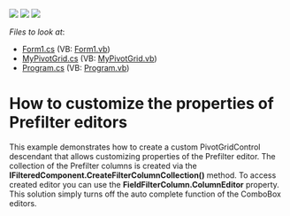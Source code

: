 <!-- default badges list -->
![](https://img.shields.io/endpoint?url=https://codecentral.devexpress.com/api/v1/VersionRange/128581828/11.2.5%2B)
[![](https://img.shields.io/badge/Open_in_DevExpress_Support_Center-FF7200?style=flat-square&logo=DevExpress&logoColor=white)](https://supportcenter.devexpress.com/ticket/details/E2411)
[![](https://img.shields.io/badge/📖_How_to_use_DevExpress_Examples-e9f6fc?style=flat-square)](https://docs.devexpress.com/GeneralInformation/403183)
<!-- default badges end -->
<!-- default file list -->
*Files to look at*:

* [Form1.cs](./CS/WindowsApplication53/Form1.cs) (VB: [Form1.vb](./VB/WindowsApplication53/Form1.vb))
* [MyPivotGrid.cs](./CS/WindowsApplication53/MyPivotGrid.cs) (VB: [MyPivotGrid.vb](./VB/WindowsApplication53/MyPivotGrid.vb))
* [Program.cs](./CS/WindowsApplication53/Program.cs) (VB: [Program.vb](./VB/WindowsApplication53/Program.vb))
<!-- default file list end -->
# How to customize the properties of Prefilter editors


<p>This example demonstrates how to create a custom PivotGridControl descendant that allows customizing properties of the Prefilter editor. The collection of the Prefilter columns is created via the <strong>IFilteredComponent.CreateFilterColumnCollection()</strong> method. To access created editor you can use the <strong>FieldFilterColumn.ColumnEditor</strong> property. This solution simply turns off the auto complete function of the ComboBox editors.</p>

<br/>


